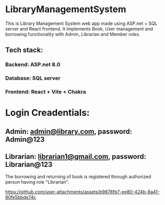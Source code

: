 # LibraryManagementSystem
This is Library Management System web app made using ASP.net + SQL server and React frontend. It implements Book, User management and borrowing functionality with Admin, Librarian and Member roles.

## Tech stack:
### Backend: ASP.net 8.0
### Database: SQL server
### Frontend: React + Vite + Chakra


# Login Creadentials:
## Admin: admin@library.com, password: Admin@123
## Librarian: librarian1@gmail.com, password: Librarian@123

The borrowing and returning of book is registered through authorized person having role "Librarian".

https://github.com/user-attachments/assets/b9878fb7-ee80-424b-8a41-80fe5bbde74c